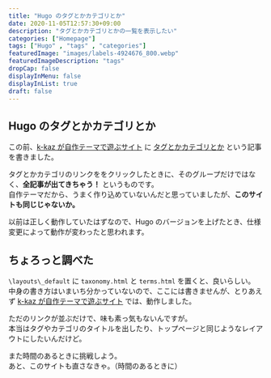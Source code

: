 ```yaml
---
title: "Hugo のタグとかカテゴリとか"
date: 2020-11-05T12:57:30+09:00
description: "タグとかカテゴリとかの一覧を表示したい"
categories: ["Homepage"]
tags: ["Hugo" , "tags" , "categories"]
featuredImage: "images/labels-4924676_800.webp"
featuredImageDescription: "tags"
dropCap: false
displayInMenu: false
displayInList: true
draft: false
---
```

## Hugo のタグとかカテゴリとか
この前、[k-kaz が自作テーマで遊ぶサイト](k-kaz-0.netlify.app) に [タグとかカテゴリとか](https://k-kaz-0.netlify.app/hugo-tag/) という記事を書きました。

タグとかカテゴリのリンクををクリックしたときに、そのグループだけではなく、**全記事が出てきちゃう！** というものです。  
自作テーマだから、うまく作り込めていないんだと思っていましたが、**このサイトも同じじゃないか。**

以前は正しく動作していたはずなので、Hugo のバージョンを上げたとき、仕様変更によって動作が変わったと思われます。

## ちょろっと調べた
`\layouts\_default` に `taxonomy.html` と `terms.html` を置くと、良いらしい。  
中身の書き方はいまいち分かっていないので、ここには書きませんが、とりあえず [k-kaz が自作テーマで遊ぶサイト](k-kaz-0.netlify.app) では、動作しました。

ただのリンクが並ぶだけで、味も素っ気もないんですが。  
本当はタグやカテゴリのタイトルを出したり、トップページと同じようなレイアウトにしたいんだけど。

また時間のあるときに挑戦しよう。  
あと、このサイトも直さなきゃ。（時間のあるときに）


